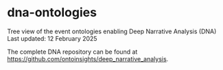 # dna-ontologies
Tree view of the event ontologies enabling Deep Narrative Analysis (DNA)
Last updated: 12 February 2025

The complete DNA repository can be found at https://github.com/ontoinsights/deep_narrative_analysis.

